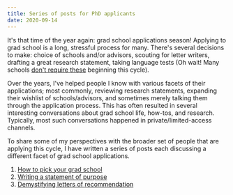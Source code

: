 ```yaml
---
title: Series of posts for PhD applicants
date: 2020-09-14
---
```


It's that time of the year again: grad school applications season! Applying to grad school is a long, stressful process for many. There's several decisions to make: choice of schools and/or advisors, scouting for letter writers, drafting a great research statement, taking language tests (Oh wait! Many schools [don't require these](https://twitter.com/paul_pearce/status/1304171346008707074?s=20) beginning this cycle).

Over the years, I've helped people I know with various facets of their applications; most commonly, reviewing research statements, expanding their wishlist of schools/advisors, and sometimes merely talking them through the application process. This has often resulted in several interesting conversations about grad school life, how-tos, and research. Typically, most such conversations happened in private/limited-access channels.

To share some of my perspectives with the broader set of people that are applying this cycle, I have written a series of posts each discussing a different facet of grad school applications.

1. [How to pick your grad school](http://krrish94.github.io/blog/gradschool-pick-school/)
2. [Writing a statement of purpose](http://krrish94.github.io/blog/gradschool-sop/)
3. [Demystifying letters of recommendation](http://krrish94.github.io/blog/gradschool-letters/)
